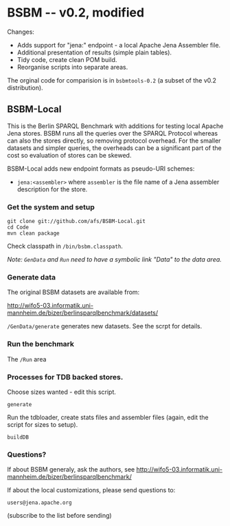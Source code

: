 # BSBM -- v0.2, modified

Changes:

* Adds support for "jena:" endpoint - a local Apache Jena Assembler file.
* Additional presentation of results (simple plain tables).
* Tidy code, create clean POM build.
* Reorganise scripts into separate areas.

The orginal code for comparision is in `bsbmtools-0.2` (a subset of the
v0.2 distribution).

## BSBM-Local

This is the Berlin SPARQL Benchmark with additions for testing local
Apache Jena stores.  BSBM runs all the queries over the SPARQL Protocol
whereas can also the stores directly, so removing protocol overhead.
For the smaller datasets and simpler queries, the overheads can be a
significant part of the cost so evaluation of stores can be skewed.

BSBM-Local adds new endpoint formats as pseudo-URI schemes:

* `jena:<assembler>` where `assembler` is the file name of a Jena assembler
description for the store.

### Get the system and setup

```
git clone git://github.com/afs/BSBM-Local.git
cd Code
mvn clean package
```

Check classpath in `/bin/bsbm.classpath`.

_Note: `GenData` and `Run` need to have a symbolic link "Data" to
the data area._

### Generate data

The original BSBM datasets are available from:

http://wifo5-03.informatik.uni-mannheim.de/bizer/berlinsparqlbenchmark/datasets/

`/GenData/generate` generates new datasets. See the scrpt for details.

### Run the benchmark

The `/Run` area 

### Processes for TDB backed stores.

Choose sizes wanted - edit this script.

`generate`

Run the tdbloader, create stats files and assembler files (again, edit
the script for sizes to setup).

`buildDB`

### Questions?

If about BSBM generaly, ask the authors, see 
http://wifo5-03.informatik.uni-mannheim.de/bizer/berlinsparqlbenchmark/

If about the local customizations, please send questions to:

    users@jena.apache.org

(subscribe to the list before sending)
